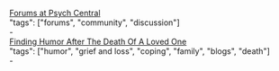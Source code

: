 [Forums at Psych Central](https://forums.psychcentral.com/)<br />
"tags": ["forums", "community", "discussion"]<br />
-<br />
[Finding Humor After The Death Of A Loved One](https://thoughtcatalog.com/kelly-bishop/2016/02/finding-humor-after-the-death-of-a-loved-one/)<br />
"tags": ["humor", "grief and loss", "coping", "family", "blogs", "death"]<br />
-<br />
